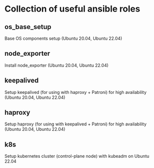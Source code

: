 # Collection of useful ansible roles

## os_base_setup
Base OS components setup (Ubuntu 20.04, Ubuntu 22.04)
## node_exporter
Install node_exporter (Ubuntu 20.04, Ubuntu 22.04)
## keepalived
Setup keepalived (for using with haproxy + Patroni) for high availability (Ubuntu 20.04, Ubuntu 22.04)
## haproxy
Setup haproxy (for using with keepalived + Patroni) for high availability (Ubuntu 20.04, Ubuntu 22.04)
## k8s
Setup kubernetes cluster (control-plane node) with kubeadm on Ubuntu 22.04
